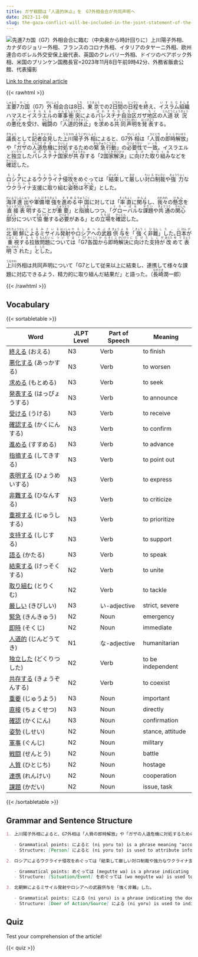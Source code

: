 ```yaml
---
title: ガザ戦闘は「人道的休止」を　G7外相会合が共同声明へ
date: 2023-11-08
slug: the-gaza-conflict-will-be-included-in-the-joint-statement-of-the-g7-foreign-ministers-meeting-as-a-humanitarian-pause
---
```


![先進7カ国（G7）外相会合に臨む（中央奥から時計回りに）上川陽子外相、カナダのジョリー外相、フランスのコロナ外相、イタリアのタヤーニ外相、欧州連合のボレル外交安保上級代表、英国のクレバリー外相、ドイツのベアボック外相、米国のブリンケン国務長官=2023年11月8日午前9時42分、外務省飯倉公館、代表撮影](https://www.asahicom.jp/imgopt/img/b30e64c541/comm_L/AS20231108002121.jpg "先進7カ国（G7）外相会合に臨む（中央奥から時計回りに）上川陽子外相、カナダのジョリー外相、フランスのコロナ外相、イタリアのタヤーニ外相、欧州連合のボレル外交安保上級代表、英国のクレバリー外相、ドイツのベアボック外相、米国のブリンケン国務長官=2023年11月8日午前9時42分、外務省飯倉公館、代表撮影")

[Link to the original article](https://asahi.com/articles/ASRC85KGMRC8UTFK002.html?iref=comtop_7_04)

{{< rawhtml >}}
<p><ruby>主要<rt>しゅよう</rt></ruby>7<ruby>カ国<rt>かこく</rt></ruby>（G7）<ruby>外相<rt>がいしょう</rt></ruby>会合は8<ruby>日<rt>にち</rt></ruby>、<ruby>東京<rt>とうきょう</rt></ruby>での2<ruby>日間<rt>にちかん</rt></ruby>の<ruby>日程<rt>にってい</rt></ruby>を<ruby>終<rt>お</rt></ruby>え、<ruby>イスラム<rt>いすらむ</rt></ruby><ruby>組織<rt>そしき</rt></ruby>ハマスと<ruby>イスラエル<rt>いすらえる</rt></ruby>の<ruby>軍事<rt>ぐんじ</rt></ruby><ruby>衝突<rt>しょうとつ</rt></ruby>による<ruby>パレスチナ<rt>ぱれすちな</rt></ruby><ruby>自治区<rt>じちく</rt></ruby>ガザ<ruby>地区<rt>ちく</rt></ruby>の<ruby>人道<rt>じんどう</rt></ruby><ruby>状況<rt>じょうきょう</rt></ruby>の<ruby>悪化<rt>あっか</rt></ruby>を<ruby>受<rt>う</rt></ruby>け、<ruby>戦闘<rt>せんとう</rt></ruby>の「<ruby>人道的<rt>じんどうてき</rt></ruby><ruby>休止<rt>きゅうし</rt></ruby>」を<ruby>求<rt>もと</rt></ruby>める<ruby>共同<rt>きょうどう</rt></ruby><ruby>声明<rt>せいめい</rt></ruby>を<ruby>発表<rt>はっぴょう</rt></ruby>する。</p>

<p><ruby>議長<rt>ぎちょう</rt></ruby>として<ruby>記者会見<rt>きしゃかいけん</rt></ruby>した<ruby>上川陽子<rt>うえかわ ようこ</rt></ruby><ruby>外相<rt>がいしょう</rt></ruby>によると、G7<ruby>外相<rt>がいしょう</rt></ruby>は「<ruby>人質<rt>ひとじち</rt></ruby>の<ruby>即時<rt>そくじ</rt></ruby><ruby>解放<rt>かいほう</rt></ruby>」や「<ruby>ガザ<rt>がざ</rt></ruby>の<ruby>人道<rt>じんどう</rt></ruby><ruby>危機<rt>きき</rt></ruby>に<ruby>対処<rt>たいしょ</rt></ruby>するための<ruby>緊急<rt>きんきゅう</rt></ruby><ruby>行動<rt>こうどう</rt></ruby>」の<ruby>必要性<rt>ひつようせい</rt></ruby>で<ruby>一致<rt>いっち</rt></ruby>。イスラエルと<ruby>独立<rt>どくりつ</rt></ruby>した<ruby>パレスチナ<rt>ぱれすちな</rt></ruby><ruby>国家<rt>こっか</rt></ruby>が<ruby>共存<rt>きょうぞん</rt></ruby>する「2<ruby>国家<rt>こっか</rt></ruby><ruby>解決<rt>かいけつ</rt></ruby>」に<ruby>向け<rt>むけ</rt></ruby>た<ruby>取り組み<rt>とりくみ</rt></ruby>などを<ruby>確認<rt>かくにん</rt></ruby>した。</p>

<p><ruby>ロシア<rt>ろしあ</rt></ruby>による<ruby>ウクライナ<rt>うくらいな</rt></ruby>侵<ruby>攻<rt>こう</rt></ruby>をめぐっては「<ruby>結束<rt>けっそく</rt></ruby>して<ruby>厳<rt>きび</rt></ruby>しい<ruby>対<rt>たい</rt></ruby><ruby>ロ<rt>ろ</rt></ruby><ruby>制裁<rt>せいさい</rt></ruby>や<ruby>強<rt>きょう</rt></ruby><ruby>力<rt>りょく</rt></ruby>な<ruby>ウクライナ<rt>うくらいな</rt></ruby>支援に<ruby>取<rt>と</rt></ruby>り<ruby>組<rt>く</rt></ruby>む<ruby>姿勢<rt>しせい</rt></ruby>は<ruby>不変<rt>ふへん</rt></ruby>」とした。</p>

<p><ruby>海洋<rt>かいよう</rt></ruby><ruby>進出<rt>しんしゅつ</rt></ruby>や<ruby>軍備<rt>ぐんび</rt></ruby><ruby>増強<rt>ぞうきょう</rt></ruby>を<ruby>進める<rt>すすめる</rt></ruby><ruby>中国<rt>ちゅうごく</rt></ruby>に対しては「<ruby>率直<rt>そっちょく</rt></ruby>に<ruby>関与<rt>かんよ</rt></ruby>し、<ruby>我々<rt>われわれ</rt></ruby>の<ruby>懸念<rt>けねん</rt></ruby>を<ruby>直接<rt>ちょくせつ</rt></ruby><ruby>表明<rt>ひょうめい</rt></ruby>することが<ruby>重要<rt>じゅうよう</rt></ruby>」と<ruby>指摘<rt>してき</rt></ruby>しつつ、「<ruby>グローバル<rt>ぐろーばる</rt></ruby>な<ruby>課題<rt>かだい</rt></ruby>や<ruby>共通<rt>きょうつう</rt></ruby>の<ruby>関心<rt>かんしん</rt></ruby><ruby>部分<rt>ぶぶん</rt></ruby>について<ruby>協働<rt>きょうどう</rt></ruby>する<ruby>必要<rt>ひつよう</rt></ruby>がある」との<ruby>立場<rt>たちば</rt></ruby>を<ruby>確認<rt>かくにん</rt></ruby>した。</p>

<p><ruby>北<rt>きた</rt>朝<rt>ちょう</rt>鮮<rt>せん</rt>による<rt>による</rt>ミサイル<rt>みさいる</rt>発<rt>はっ</rt>射<rt>しゃ</rt>や<rt>や</rt>ロシア<rt>ろしあ</rt>への<rt>への</rt>武<rt>ぶ</rt>器<rt>き</rt>供<rt>きょう</rt>与<rt>よ</rt>を「<rt>を「</rt>強<rt>きょう</rt>く<rt>く</rt>非<rt>ひ</rt>難<rt>なん</rt>」し<rt>した</rt>た。<rt>。</rt>日<rt>に</rt>本<rt>ほん</rt>が<rt>が</rt>重<rt>じゅう</rt>視<rt>し</rt>する<rt>する</rt>拉<rt>ら</rt>致<rt>ち</rt>問<rt>もん</rt>題<rt>だい</rt>については「<rt>については「</rt>G7<rt>G7</rt>各<rt>かく</rt>国<rt>こく</rt>から<rt>から</rt>即<rt>そく</rt>時<rt>じ</rt>解<rt>かい</rt>決<rt>けつ</rt>に<rt>に</rt>向<rt>む</rt>けた<rt>けた</rt>支<rt>し</rt>持<rt>じ</rt>が<rt>が</rt>改<rt>あらた</rt>めて<rt>めて</rt>表<rt>ひょう</rt>明<rt>めい</rt>さ<rt>された</rt>れた」と<rt>」と</rt>し<rt>した</rt>た。</rt></ruby></p>

<p><ruby>上川<rt>うえかわ</rt></ruby>外相は共同声明について「G7として従来以上に結束し、連携して様々な課題に対応できるよう、精力的に取り組んだ結果だ」と語った。（<ruby>長崎<rt>ながさき</rt></ruby>潤一郎）</p>
{{< /rawhtml >}}

## Vocabulary


{{< sortabletable >}}

| Word        | JLPT Level | Part of Speech | Meaning             |
|-------------|------------|----------------|---------------------|
|[終える](https://jisho.org/search/%E7%B5%82%E3%81%88%E3%82%8B) (おえる)| N3         | Verb           | to finish          |
|[悪化する](https://jisho.org/search/%E6%82%AA%E5%8C%96%E3%81%99%E3%82%8B) (あっかする)| N3         | Verb           | to worsen          |
|[求める](https://jisho.org/search/%E6%B1%82%E3%82%81%E3%82%8B) (もとめる)| N3         | Verb           | to seek            |
|[発表する](https://jisho.org/search/%E7%99%BA%E8%A1%A8%E3%81%99%E3%82%8B) (はっぴょうする)| N3         | Verb           | to announce        |
|[受ける](https://jisho.org/search/%E5%8F%97%E3%81%91%E3%82%8B) (うける)| N3         | Verb           | to receive         |
|[確認する](https://jisho.org/search/%E7%A2%BA%E8%AA%8D%E3%81%99%E3%82%8B) (かくにんする)| N3         | Verb           | to confirm         |
|[進める](https://jisho.org/search/%E9%80%B2%E3%82%81%E3%82%8B) (すすめる)| N3         | Verb           | to advance         |
|[指摘する](https://jisho.org/search/%E6%8C%87%E6%91%98%E3%81%99%E3%82%8B) (してきする)| N3         | Verb           | to point out       |
|[表明する](https://jisho.org/search/%E8%A1%A8%E6%98%8E%E3%81%99%E3%82%8B) (ひょうめいする)| N3         | Verb           | to express         |
|[非難する](https://jisho.org/search/%E9%9D%9E%E9%9B%A3%E3%81%99%E3%82%8B) (ひなんする)| N3         | Verb           | to criticize       |
|[重視する](https://jisho.org/search/%E9%87%8D%E8%A6%96%E3%81%99%E3%82%8B) (じゅうしする)| N3         | Verb           | to prioritize      |
|[支持する](https://jisho.org/search/%E6%94%AF%E6%8C%81%E3%81%99%E3%82%8B) (しじする)| N3         | Verb           | to support         |
|[語る](https://jisho.org/search/%E8%AA%9E%E3%82%8B) (かたる)| N3         | Verb           | to speak           |
|[結束する](https://jisho.org/search/%E7%B5%90%E6%9D%9F%E3%81%99%E3%82%8B) (けっそくする)| N2         | Verb           | to unite           |
|[取り組む](https://jisho.org/search/%E5%8F%96%E3%82%8A%E7%B5%84%E3%82%80) (とりくむ)| N2         | Verb           | to tackle          |
|[厳しい](https://jisho.org/search/%E5%8E%B3%E3%81%97%E3%81%84) (きびしい)| N3         | い-adjective   | strict, severe     |
|[緊急](https://jisho.org/search/%E7%B7%8A%E6%80%A5) (きんきゅう)| N2         | Noun           | emergency          |
|[即時](https://jisho.org/search/%E5%8D%B3%E6%99%82) (そくじ)| N2         | Noun           | immediate          |
|[人道的](https://jisho.org/search/%E4%BA%BA%E9%81%93%E7%9A%84) (じんどうてき)| N1         | な-adjective   | humanitarian       |
|[独立した](https://jisho.org/search/%E7%8B%AC%E7%AB%8B%E3%81%97%E3%81%9F) (どくりつした)| N2         | Verb           | to be independent  |
|[共存する](https://jisho.org/search/%E5%85%B1%E5%AD%98%E3%81%99%E3%82%8B) (きょうぞんする)| N2         | Verb           | to coexist         |
|[重要](https://jisho.org/search/%E9%87%8D%E8%A6%81) (じゅうよう)| N3         | Noun           | important          |
|[直接](https://jisho.org/search/%E7%9B%B4%E6%8E%A5) (ちょくせつ)| N3         | Noun           | directly           |
|[確認](https://jisho.org/search/%E7%A2%BA%E8%AA%8D) (かくにん)| N3         | Noun           | confirmation       |
|[姿勢](https://jisho.org/search/%E5%A7%BF%E5%8B%A2) (しせい)| N2         | Noun           | stance, attitude   |
|[軍事](https://jisho.org/search/%E8%BB%8D%E4%BA%8B) (ぐんじ)| N2         | Noun           | military           |
|[戦闘](https://jisho.org/search/%E6%88%A6%E9%97%98) (せんとう)| N2         | Noun           | battle             |
|[人質](https://jisho.org/search/%E4%BA%BA%E8%B3%AA) (ひとじち)| N2         | Noun           | hostage            |
|[連携](https://jisho.org/search/%E9%80%A3%E6%90%BA) (れんけい)| N2         | Noun           | cooperation        |
|[課題](https://jisho.org/search/%E8%AA%B2%E9%A1%8C) (かだい)| N2         | Noun           | issue, task        |

{{< /sortabletable >}}


## Grammar and Sentence Structure

```markdown
1. 上川陽子外相によると、G7外相は「人質の即時解放」や「ガザの人道危機に対処するための緊急行動」の必要性で一致。

   - Grammatical points: によると (ni yoru to) is a phrase meaning "according to" or "as per."
   - Structure: [Person] によると (ni yoru to) is used to attribute information to a specific person, indicating that the information comes from that person.

2. ロシアによるウクライナ侵攻をめぐっては「結束して厳しい対ロ制裁や強力なウクライナ支援に取り組む姿勢は不変」とした。

   - Grammatical points: めぐっては (megutte wa) is a phrase indicating the topic or context surrounding a certain situation or event.
   - Structure: [Situation/Event] をめぐっては (wo megutte wa) is used to introduce the topic or context related to a specific situation or event.

3. 北朝鮮によるミサイル発射やロシアへの武器供与を「強く非難」した。

   - Grammatical points: による (ni yoru) is a phrase indicating the doer of an action or the source of something.
   - Structure: [Doer of Action/Source] による (ni yoru) is used to indicate the doer of an action or the source of something, often in a passive construction.
```

## Quiz

Test your comprehension of the article!

{{< quiz >}}